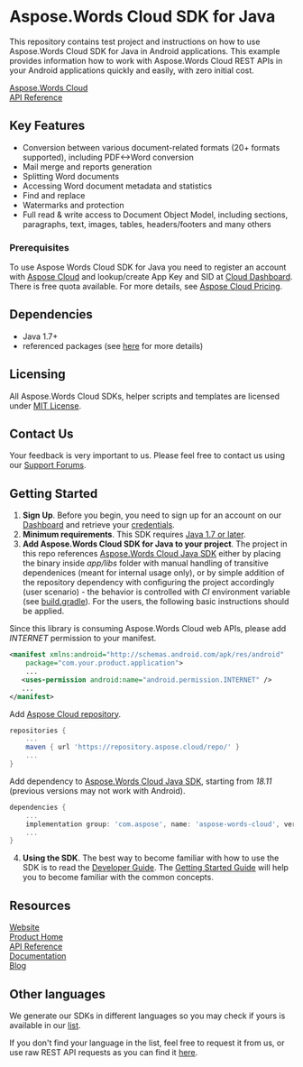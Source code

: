 # Aspose.Words Cloud SDK for Java
This repository contains test project and instructions on how to use Aspose.Words Cloud SDK for Java in Android applications. This example provides information how to work with Aspose.Words Cloud REST APIs in your Android applications quickly and easily, with zero initial cost.

[Aspose.Words Cloud](https://products.aspose.cloud/words/family "Aspose.Words Cloud")  
[API Reference](https://apireference.aspose.cloud/words/)  

## Key Features
* Conversion between various document-related formats (20+ formats supported), including PDF<->Word conversion
* Mail merge and reports generation 
* Splitting Word documents
* Accessing Word document metadata and statistics
* Find and replace
* Watermarks and protection
* Full read & write access to Document Object Model, including sections, paragraphs, text, images, tables, headers/footers and many others

### Prerequisites

To use Aspose Words Cloud SDK for Java you need to register an account with [Aspose Cloud](https://www.aspose.cloud/) and lookup/create App Key and SID at [Cloud Dashboard](https://dashboard.aspose.cloud/#/apps). There is free quota available. For more details, see [Aspose Cloud Pricing](https://purchase.aspose.cloud/pricing).

## Dependencies
- Java 1.7+
- referenced packages (see [here](pom.xml) for more details)

## Licensing
 
All Aspose.Words Cloud SDKs, helper scripts and templates are licensed under [MIT License](https://github.com/aspose-words-cloud/aspose-words-cloud-java/blob/master/LICENSE). 

## Contact Us
Your feedback is very important to us. Please feel free to contact us using our [Support Forums](https://forum.aspose.cloud/c/words).

## Getting Started
1. **Sign Up**. Before you begin, you need to sign up for an account on our [Dashboard](https://dashboard.aspose.cloud/) and retrieve your [credentials](https://dashboard.aspose.cloud/#/apps).
2. **Minimum requirements**. This SDK requires [Java 1.7 or later](https://java.com/download/).
3. **Add Aspose.Words Cloud SDK for Java to your project**. The project in this repo references [Aspose.Words Cloud Java SDK](https://github.com/aspose-words-cloud/aspose-words-cloud-java) either by placing the binary inside *app/libs* folder with manual handling of transitive dependenices (meant for internal usage only), or by simple addition of the repository dependency with configuring the project accordingly (user scenario) - the behavior is controlled with *CI* environment variable (see [build.gradle](app/build.gradle)). For the users, the following basic instructions should be applied.

Since this library is consuming Aspose.Words Cloud web APIs, please add *INTERNET* permission to your manifest.
```xml
<manifest xmlns:android="http://schemas.android.com/apk/res/android"
    package="com.your.product.application">
	...
   <uses-permission android:name="android.permission.INTERNET" />
   ...
</manifest>
```
Add [Aspose Cloud repository](https://repository.aspose.cloud).
```gradle
repositories {
    ...
    maven { url 'https://repository.aspose.cloud/repo/' }
    ...
}
```
Add dependency to [Aspose.Words Cloud Java SDK](https://github.com/aspose-words-cloud/aspose-words-cloud-java), starting from *18.11* (previous versions may not work with Android).
```gradle
dependencies {
    ...
    implementation group: 'com.aspose', name: 'aspose-words-cloud', version: '19.10'
    ...
}
```
4. **Using the SDK**. The best way to become familiar with how to use the SDK is to read the [Developer Guide](https://docs.aspose.cloud/display/wordscloud/Developer+Guide). The [Getting Started Guide](https://docs.aspose.cloud/display/wordscloud/Getting+Started) will help you to become familiar with the common concepts.


## Resources
 
[Website](https://www.aspose.cloud/)  
[Product Home](https://products.aspose.cloud/words/family)  
[API Reference](https://apireference.aspose.cloud/words/)  
[Documentation](https://docs.aspose.cloud/display/wordscloud/Home)  
[Blog](https://blog.aspose.cloud/category/words/)  
 
## Other languages
We generate our SDKs in different languages so you may check if yours is available in our [list](https://github.com/aspose-words-cloud).
 
If you don't find your language in the list, feel free to request it from us, or use raw REST API requests as you can find it [here](https://products.aspose.cloud/words/curl).
